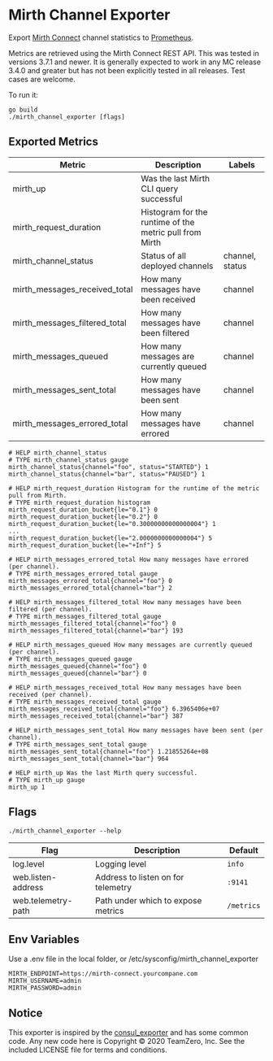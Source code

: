# Mirth Channel Exporter

Export [Mirth Connect](https://en.wikipedia.org/wiki/Mirth_Connect) channel
statistics to [Prometheus](https://prometheus.io).

Metrics are retrieved using the Mirth Connect REST API. This was tested in versions 3.7.1 and newer. It is generally expected to work in any MC release 3.4.0 and greater but has not been explicitly tested in all releases. Test cases are welcome.

To run it:

    go build
    ./mirth_channel_exporter [flags]

## Exported Metrics
| Metric | Description | Labels |
| ------ | ------- | ------ |
| mirth_up | Was the last Mirth CLI query successful | |
| mirth_request_duration | Histogram for the runtime of the metric pull from Mirth | |
| mirth_channel_status | Status of all deployed channels | channel, status |
| mirth_messages_received_total | How many messages have been received | channel |
| mirth_messages_filtered_total  | How many messages have been filtered | channel |
| mirth_messages_queued | How many messages are currently queued | channel |
| mirth_messages_sent_total  | How many messages have been sent | channel |
| mirth_messages_errored_total  | How many messages have errored | channel |

```
# HELP mirth_channel_status
# TYPE mirth_channel_status gauge
mirth_channel_status{channel="foo", status="STARTED"} 1
mirth_channel_status{channel="bar", status="PAUSED"} 1

# HELP mirth_request_duration Histogram for the runtime of the metric pull from Mirth.
# TYPE mirth_request_duration histogram
mirth_request_duration_bucket{le="0.1"} 0
mirth_request_duration_bucket{le="0.2"} 0
mirth_request_duration_bucket{le="0.30000000000000004"} 1
...
mirth_request_duration_bucket{le="2.0000000000000004"} 5
mirth_request_duration_bucket{le="+Inf"} 5

# HELP mirth_messages_errored_total How many messages have errored (per channel).
# TYPE mirth_messages_errored_total gauge
mirth_messages_errored_total{channel="foo"} 0
mirth_messages_errored_total{channel="bar"} 2

# HELP mirth_messages_filtered_total How many messages have been filtered (per channel).
# TYPE mirth_messages_filtered_total gauge
mirth_messages_filtered_total{channel="foo"} 0
mirth_messages_filtered_total{channel="bar"} 193

# HELP mirth_messages_queued How many messages are currently queued (per channel).
# TYPE mirth_messages_queued gauge
mirth_messages_queued{channel="foo"} 0
mirth_messages_queued{channel="bar"} 0

# HELP mirth_messages_received_total How many messages have been received (per channel).
# TYPE mirth_messages_received_total gauge
mirth_messages_received_total{channel="foo"} 6.3965406e+07
mirth_messages_received_total{channel="bar"} 387

# HELP mirth_messages_sent_total How many messages have been sent (per channel).
# TYPE mirth_messages_sent_total gauge
mirth_messages_sent_total{channel="foo"} 1.21855264e+08
mirth_messages_sent_total{channel="bar"} 964

# HELP mirth_up Was the last Mirth query successful.
# TYPE mirth_up gauge
mirth_up 1
```

## Flags
    ./mirth_channel_exporter --help

| Flag | Description | Default |
| ---- | ----------- | ------- |
| log.level | Logging level | `info` |
| web.listen-address | Address to listen on for telemetry | `:9141` |
| web.telemetry-path | Path under which to expose metrics | `/metrics` |

## Env Variables

Use a .env file in the local folder, or /etc/sysconfig/mirth_channel_exporter
```
MIRTH_ENDPOINT=https://mirth-connect.yourcompane.com
MIRTH_USERNAME=admin
MIRTH_PASSWORD=admin
```

## Notice

This exporter is inspired by the [consul_exporter](https://github.com/prometheus/consul_exporter)
and has some common code. Any new code here is Copyright &copy; 2020 TeamZero, Inc. See the included
LICENSE file for terms and conditions.
